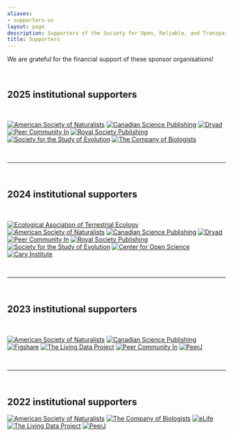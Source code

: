 ```yaml
---
aliases:
- supporters-us
layout: page
description: Supporters of the Society for Open, Reliable, and Transparent Ecology and Evolutionary biology (SORTEE)
title: Supporters
---
```


We are grateful for the financial support of these sponsor organisations! 

&nbsp;

## 2025  institutional supporters

&nbsp;

[![American Society of Naturalists](../img/sponsors/asn.jpeg)](https://www.amnat.org)
[![Canadian Science Publishing](../img/sponsors/canadian-science-publishing.png)](https://cdnsciencepub.com)
[![Dryad](../img/sponsors/dryad.png)](https://datadryad.org/)
[![Peer Community In](../img/sponsors/pci.jpg)](https://peercommunityin.org)
[![Royal Society Publishing](../img/sponsors/RoySoc_logo.png)](https://royalsociety.org/)
[![Society for the Study of Evolution](../img/sponsors/SSE_logo.png)](https://www.evolutionsociety.org/)
[![The Company of Biologists](../img/sponsors/cob.jpg)](https://www.biologists.com/)

&nbsp;

---  

&nbsp;

## 2024  institutional supporters

&nbsp;

[![Ecological Asociation of Terrestrial Ecology](../img/sponsors/aeet.png)](https://www.aeet.org/es/english/)
[![American Society of Naturalists](../img/sponsors/asn.jpeg)](https://www.amnat.org)
[![Canadian Science Publishing](../img/sponsors/canadian-science-publishing.png)](https://cdnsciencepub.com)
[![Dryad](../img/sponsors/dryad.png)](https://datadryad.org/)
[![Peer Community In](../img/sponsors/pci.jpg)](https://peercommunityin.org)
[![Royal Society Publishing](../img/sponsors/RoySoc_logo.png)](https://royalsociety.org/)
[![Society for the Study of Evolution](../img/sponsors/SSE_logo.png)](https://www.evolutionsociety.org/)
[![Center for Open Science](../img/sponsors/cos.png)](https://www.cos.io)
[![Cary Institute](../img/sponsors/CI_logo.jpg)](https://www.caryinstitute.org/)

&nbsp;

---  

&nbsp;

## 2023  institutional supporters

&nbsp;

[![American Society of Naturalists](../img/sponsors/asn.jpeg)](https://www.amnat.org)
[![Canadian Science Publishing](../img/sponsors/canadian-science-publishing.png)](https://cdnsciencepub.com)
[![Figshare](../img/sponsors/figshare.png)](https://figshare.com/)
[![The Living Data Project](../img/sponsors/living-data.jpeg)](https://www.ciee-icee.ca)
[![Peer Community In](../img/sponsors/pci.jpg)](https://peercommunityin.org)
[![PeerJ](../img/sponsors/peerj.png)](https://peerj.com/)

&nbsp;

---  

&nbsp;

## 2022  institutional supporters 

[![American Society of Naturalists](../img/sponsors/asn.jpeg)](https://www.amnat.org)
[![The Company of Biologists](../img/sponsors/cob.jpg)](https://www.biologists.com/)
[![eLife](../img/sponsors/elife.png)](https://elifesciences.org)
[![The Living Data Project](../img/sponsors/living-data.jpeg)](https://www.ciee-icee.ca)
[![PeerJ](../img/sponsors/peerj.png)](https://peerj.com/)






 
